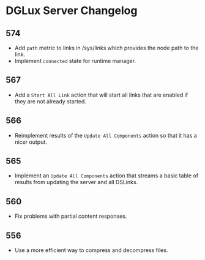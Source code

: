 # DGLux Server Changelog

## 574

- Add `path` metric to links in /sys/links which provides the node path to the link.
- Implement `connected` state for runtime manager.

## 567

- Add a `Start All Link` action that will start all links that are enabled if they are not already started.

## 566

- Reimplement results of the `Update All Components` action so that it has a nicer output.

## 565

- Implement an `Update All Components` action that streams a basic table of results from updating the server and all DSLinks.

## 560

- Fix problems with partial content responses.

## 556

- Use a more efficient way to compress and decompress files.
